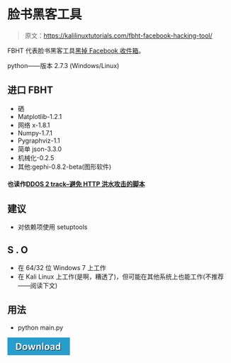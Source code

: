# 脸书黑客工具

> 原文：<https://kalilinuxtutorials.com/fbht-facebook-hacking-tool/>

FBHT 代表脸书黑客工具[黑掉 Facebook 收件箱](https://gbhackers.com/hack-facebook-inbox-messages/)。

python——版本 2.7.3 (Windows/Linux)

## **进口 FBHT**

*   硒
*   Matplotlib-1.2.1
*   网络 x-1.8.1
*   Numpy-1.7.1
*   Pygraphviz-1.1
*   简单 json-3.3.0
*   机械化-0.2.5
*   其他:gephi-0.8.2-beta(图形软件)

#### **也读作[DDOS 2 track–避免 HTTP 洪水攻击的脚本](http://kalilinuxtutorials.com/ddos2track-script/)**

## **建议**

*   对依赖项使用 setuptools

## **S . O**

*   在 64/32 位 Windows 7 上工作
*   在 Kali Linux 上工作(是啊，糟透了)，但可能在其他系统上也能工作(不推荐——阅读下文)

## **用法**

*   python main.py

[![](img//a51de913dc60eee505c4a68651ee8e4d.png)](https://github.com/chinoogawa/fbht)